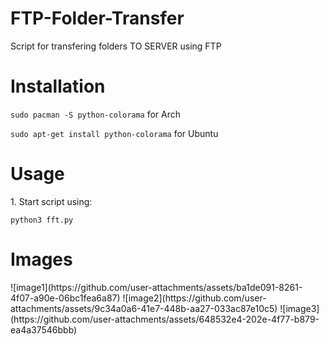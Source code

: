 # FTP-Folder-Transfer
Script for transfering folders TO SERVER using FTP

<h1>Installation</h1>

`sudo pacman -S python-colorama`
for Arch

`sudo apt-get install python-colorama`
for Ubuntu

<h1>Usage</h1>
1. Start script using:

`python3 fft.py`

<h1>Images</h1>
![image1](https://github.com/user-attachments/assets/ba1de091-8261-4f07-a90e-06bc1fea6a87)
![image2](https://github.com/user-attachments/assets/9c34a0a6-41e7-448b-aa27-033ac87e10c5)
![image3](https://github.com/user-attachments/assets/648532e4-202e-4f77-b879-ea4a37546bbb)
